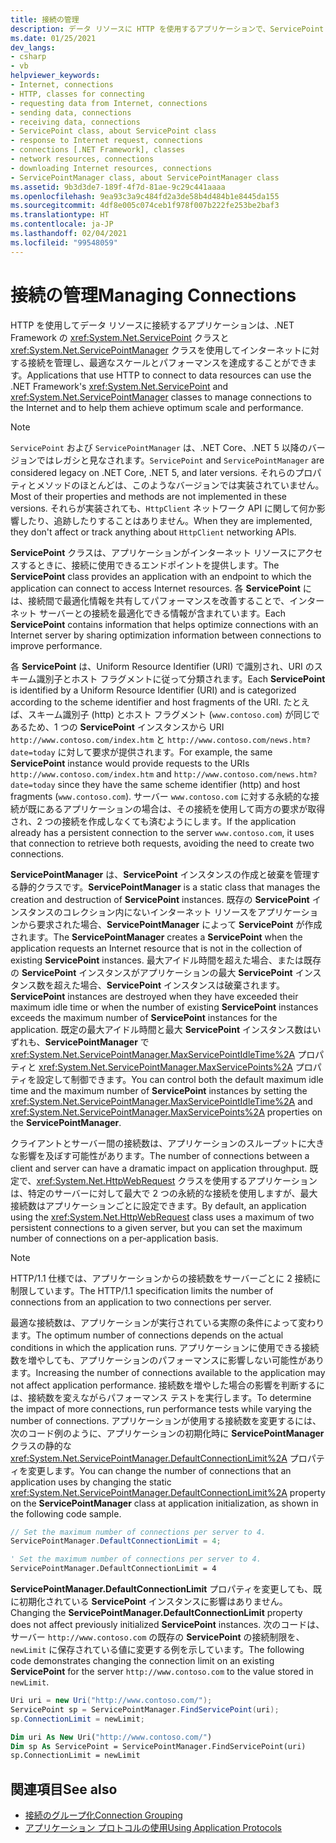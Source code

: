 ```yaml
---
title: 接続の管理
description: データ リソースに HTTP を使用するアプリケーションで、ServicePoint および ServicePointManager クラスを使用して接続を管理できるしくみについて説明します。
ms.date: 01/25/2021
dev_langs:
- csharp
- vb
helpviewer_keywords:
- Internet, connections
- HTTP, classes for connecting
- requesting data from Internet, connections
- sending data, connections
- receiving data, connections
- ServicePoint class, about ServicePoint class
- response to Internet request, connections
- connections [.NET Framework], classes
- network resources, connections
- downloading Internet resources, connections
- ServicePointManager class, about ServicePointManager class
ms.assetid: 9b3d3de7-189f-4f7d-81ae-9c29c441aaaa
ms.openlocfilehash: 9ea93c3a9c484fd2a3de58b4d484b1e8445da155
ms.sourcegitcommit: 4df8e005c074ceb1f978f007b222fe253be2baf3
ms.translationtype: HT
ms.contentlocale: ja-JP
ms.lasthandoff: 02/04/2021
ms.locfileid: "99548059"
---
```

# <a name="managing-connections"></a><span data-ttu-id="164f9-103">接続の管理</span><span class="sxs-lookup"><span data-stu-id="164f9-103">Managing Connections</span></span>

<span data-ttu-id="164f9-104">HTTP を使用してデータ リソースに接続するアプリケーションは、.NET Framework の <xref:System.Net.ServicePoint> クラスと <xref:System.Net.ServicePointManager> クラスを使用してインターネットに対する接続を管理し、最適なスケールとパフォーマンスを達成することができます。</span><span class="sxs-lookup"><span data-stu-id="164f9-104">Applications that use HTTP to connect to data resources can use the .NET Framework's <xref:System.Net.ServicePoint> and <xref:System.Net.ServicePointManager> classes to manage connections to the Internet and to help them achieve optimum scale and performance.</span></span>  

> [!NOTE]
> <span data-ttu-id="164f9-105">`ServicePoint` および `ServicePointManager` は、.NET Core、.NET 5 以降のバージョンではレガシと見なされます。</span><span class="sxs-lookup"><span data-stu-id="164f9-105">`ServicePoint` and `ServicePointManager` are considered legacy on .NET Core, .NET 5, and later versions.</span></span> <span data-ttu-id="164f9-106">それらのプロパティとメソッドのほとんどは、このようなバージョンでは実装されていません。</span><span class="sxs-lookup"><span data-stu-id="164f9-106">Most of their properties and methods are not implemented in these versions.</span></span> <span data-ttu-id="164f9-107">それらが実装されても、`HttpClient` ネットワーク API に関して何か影響したり、追跡したりすることはありません。</span><span class="sxs-lookup"><span data-stu-id="164f9-107">When they are implemented, they don't affect or track anything about `HttpClient` networking APIs.</span></span>
  
 <span data-ttu-id="164f9-108">**ServicePoint** クラスは、アプリケーションがインターネット リソースにアクセスするときに、接続に使用できるエンドポイントを提供します。</span><span class="sxs-lookup"><span data-stu-id="164f9-108">The **ServicePoint** class provides an application with an endpoint to which the application can connect to access Internet resources.</span></span> <span data-ttu-id="164f9-109">各 **ServicePoint** には、接続間で最適化情報を共有してパフォーマンスを改善することで、インターネット サーバーとの接続を最適化できる情報が含まれています。</span><span class="sxs-lookup"><span data-stu-id="164f9-109">Each **ServicePoint** contains information that helps optimize connections with an Internet server by sharing optimization information between connections to improve performance.</span></span>  
  
 <span data-ttu-id="164f9-110">各 **ServicePoint** は、Uniform Resource Identifier (URI) で識別され、URI のスキーム識別子とホスト フラグメントに従って分類されます。</span><span class="sxs-lookup"><span data-stu-id="164f9-110">Each **ServicePoint** is identified by a Uniform Resource Identifier (URI) and is categorized according to the scheme identifier and host fragments of the URI.</span></span> <span data-ttu-id="164f9-111">たとえば、スキーム識別子 (http) とホスト フラグメント (`www.contoso.com`) が同じであるため、1 つの **ServicePoint** インスタンスから URI `http://www.contoso.com/index.htm` と `http://www.contoso.com/news.htm?date=today` に対して要求が提供されます。</span><span class="sxs-lookup"><span data-stu-id="164f9-111">For example, the same **ServicePoint** instance would provide requests to the URIs `http://www.contoso.com/index.htm` and `http://www.contoso.com/news.htm?date=today` since they have the same scheme identifier (http) and host fragments (`www.contoso.com`).</span></span> <span data-ttu-id="164f9-112">サーバー `www.contoso.com` に対する永続的な接続が既にあるアプリケーションの場合は、その接続を使用して両方の要求が取得され、2 つの接続を作成しなくても済むようにします。</span><span class="sxs-lookup"><span data-stu-id="164f9-112">If the application already has a persistent connection to the server `www.contoso.com`, it uses that connection to retrieve both requests, avoiding the need to create two connections.</span></span>  
  
 <span data-ttu-id="164f9-113">**ServicePointManager** は、**ServicePoint** インスタンスの作成と破棄を管理する静的クラスです。</span><span class="sxs-lookup"><span data-stu-id="164f9-113">**ServicePointManager** is a static class that manages the creation and destruction of **ServicePoint** instances.</span></span> <span data-ttu-id="164f9-114">既存の **ServicePoint** インスタンスのコレクション内にないインターネット リソースをアプリケーションから要求された場合、**ServicePointManager** によって **ServicePoint** が作成されます。</span><span class="sxs-lookup"><span data-stu-id="164f9-114">The **ServicePointManager** creates a **ServicePoint** when the application requests an Internet resource that is not in the collection of existing **ServicePoint** instances.</span></span> <span data-ttu-id="164f9-115">最大アイドル時間を超えた場合、または既存の **ServicePoint** インスタンスがアプリケーションの最大 **ServicePoint** インスタンス数を超えた場合、**ServicePoint** インスタンスは破棄されます。</span><span class="sxs-lookup"><span data-stu-id="164f9-115">**ServicePoint** instances are destroyed when they have exceeded their maximum idle time or when the number of existing **ServicePoint** instances exceeds the maximum number of **ServicePoint** instances for the application.</span></span> <span data-ttu-id="164f9-116">既定の最大アイドル時間と最大 **ServicePoint** インスタンス数はいずれも、**ServicePointManager** で <xref:System.Net.ServicePointManager.MaxServicePointIdleTime%2A> プロパティと <xref:System.Net.ServicePointManager.MaxServicePoints%2A> プロパティを設定して制御できます。</span><span class="sxs-lookup"><span data-stu-id="164f9-116">You can control both the default maximum idle time and the maximum number of **ServicePoint** instances by setting the <xref:System.Net.ServicePointManager.MaxServicePointIdleTime%2A> and <xref:System.Net.ServicePointManager.MaxServicePoints%2A> properties on the **ServicePointManager**.</span></span>  
  
 <span data-ttu-id="164f9-117">クライアントとサーバー間の接続数は、アプリケーションのスループットに大きな影響を及ぼす可能性があります。</span><span class="sxs-lookup"><span data-stu-id="164f9-117">The number of connections between a client and server can have a dramatic impact on application throughput.</span></span> <span data-ttu-id="164f9-118">既定で、<xref:System.Net.HttpWebRequest> クラスを使用するアプリケーションは、特定のサーバーに対して最大で 2 つの永続的な接続を使用しますが、最大接続数はアプリケーションごとに設定できます。</span><span class="sxs-lookup"><span data-stu-id="164f9-118">By default, an application using the <xref:System.Net.HttpWebRequest> class uses a maximum of two persistent connections to a given server, but you can set the maximum number of connections on a per-application basis.</span></span>  
  
> [!NOTE]
> <span data-ttu-id="164f9-119">HTTP/1.1 仕様では、アプリケーションからの接続数をサーバーごとに 2 接続に制限しています。</span><span class="sxs-lookup"><span data-stu-id="164f9-119">The HTTP/1.1 specification limits the number of connections from an application to two connections per server.</span></span>  
  
 <span data-ttu-id="164f9-120">最適な接続数は、アプリケーションが実行されている実際の条件によって変わります。</span><span class="sxs-lookup"><span data-stu-id="164f9-120">The optimum number of connections depends on the actual conditions in which the application runs.</span></span> <span data-ttu-id="164f9-121">アプリケーションに使用できる接続数を増やしても、アプリケーションのパフォーマンスに影響しない可能性があります。</span><span class="sxs-lookup"><span data-stu-id="164f9-121">Increasing the number of connections available to the application may not affect application performance.</span></span> <span data-ttu-id="164f9-122">接続数を増やした場合の影響を判断するには、接続数を変えながらパフォーマンス テストを実行します。</span><span class="sxs-lookup"><span data-stu-id="164f9-122">To determine the impact of more connections, run performance tests while varying the number of connections.</span></span> <span data-ttu-id="164f9-123">アプリケーションが使用する接続数を変更するには、次のコード例のように、アプリケーションの初期化時に **ServicePointManager** クラスの静的な <xref:System.Net.ServicePointManager.DefaultConnectionLimit%2A> プロパティを変更します。</span><span class="sxs-lookup"><span data-stu-id="164f9-123">You can change the number of connections that an application uses by changing the static <xref:System.Net.ServicePointManager.DefaultConnectionLimit%2A> property on the **ServicePointManager** class at application initialization, as shown in the following code sample.</span></span>  
  
```csharp  
// Set the maximum number of connections per server to 4.  
ServicePointManager.DefaultConnectionLimit = 4;  
```  
  
```vb  
' Set the maximum number of connections per server to 4.  
ServicePointManager.DefaultConnectionLimit = 4  
```  
  
 <span data-ttu-id="164f9-124">**ServicePointManager.DefaultConnectionLimit** プロパティを変更しても、既に初期化されている **ServicePoint** インスタンスに影響はありません。</span><span class="sxs-lookup"><span data-stu-id="164f9-124">Changing the **ServicePointManager.DefaultConnectionLimit** property does not affect previously initialized **ServicePoint** instances.</span></span> <span data-ttu-id="164f9-125">次のコードは、サーバー `http://www.contoso.com` の既存の **ServicePoint** の接続制限を、`newLimit` に保存されている値に変更する例を示しています。</span><span class="sxs-lookup"><span data-stu-id="164f9-125">The following code demonstrates changing the connection limit on an existing **ServicePoint** for the server `http://www.contoso.com` to the value stored in `newLimit`.</span></span>  
  
```csharp  
Uri uri = new Uri("http://www.contoso.com/");  
ServicePoint sp = ServicePointManager.FindServicePoint(uri);  
sp.ConnectionLimit = newLimit;  
```  
  
```vb  
Dim uri As New Uri("http://www.contoso.com/")  
Dim sp As ServicePoint = ServicePointManager.FindServicePoint(uri)  
sp.ConnectionLimit = newLimit  
```  
  
## <a name="see-also"></a><span data-ttu-id="164f9-126">関連項目</span><span class="sxs-lookup"><span data-stu-id="164f9-126">See also</span></span>

- [<span data-ttu-id="164f9-127">接続のグループ化</span><span class="sxs-lookup"><span data-stu-id="164f9-127">Connection Grouping</span></span>](connection-grouping.md)
- [<span data-ttu-id="164f9-128">アプリケーション プロトコルの使用</span><span class="sxs-lookup"><span data-stu-id="164f9-128">Using Application Protocols</span></span>](using-application-protocols.md)
